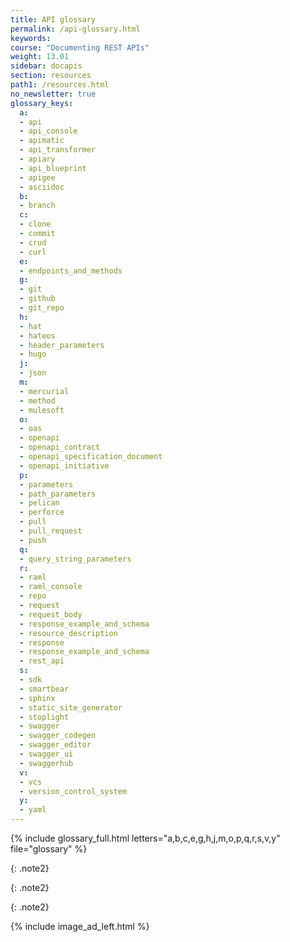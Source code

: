 ```yaml
---
title: API glossary
permalink: /api-glossary.html
keywords:
course: "Documenting REST APIs"
weight: 13.01
sidebar: docapis
section: resources
path1: /resources.html
no_newsletter: true
glossary_keys:
  a:
  - api
  - api_console
  - apimatic
  - api_transformer
  - apiary
  - api_blueprint
  - apigee
  - asciidoc
  b:
  - branch
  c:
  - clone
  - commit
  - crud
  - curl
  e:
  - endpoints_and_methods
  g:
  - git
  - github
  - git_repo
  h:
  - hat
  - hateos
  - header_parameters
  - hugo
  j:
  - json
  m:
  - mercurial
  - method
  - mulesoft
  o:
  - oas
  - openapi
  - openapi_contract
  - openapi_specification_document
  - openapi_initiative
  p:
  - parameters
  - path_parameters
  - pelican
  - perforce
  - pull
  - pull_request
  - push
  q:
  - query_string_parameters
  r:
  - raml
  - raml_console
  - repo
  - request
  - request_body
  - response_example_and_schema
  - resource_description
  - response
  - response_example_and_schema
  - rest_api
  s:
  - sdk
  - smartbear
  - sphinx
  - static_site_generator
  - stoplight
  - swagger
  - swagger_codegen
  - swagger_editor
  - swagger_ui
  - swaggerhub
  v:
  - vcs
  - version_control_system
  y:
  - yaml
---
```


{% include glossary_full.html letters="a,b,c,e,g,h,j,m,o,p,q,r,s,v,y" file="glossary" %}

{: .note2}

{: .note2}

{: .note2}

{% include image_ad_left.html %}

